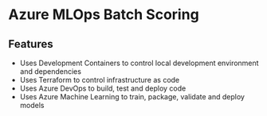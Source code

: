 # Azure MLOps Batch Scoring

## Features

* Uses Development Containers to control local development environment and dependencies
* Uses Terraform to control infrastructure as code
* Uses Azure DevOps to build, test and deploy code
* Uses Azure Machine Learning to train, package, validate and deploy models